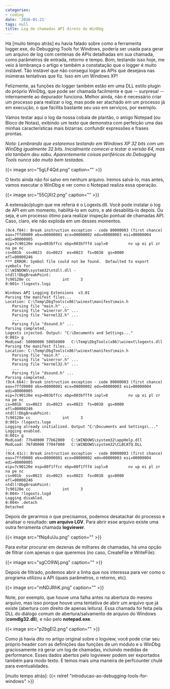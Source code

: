 ```yaml
---
categories:
- coding
date: '2016-01-21'
tags: null
title: Log de chamadas API direto do WinDbg
---
```


Há [muito tempo atrás] eu havia falado sobre como a ferramenta logger.exe, do Debugging Tools for Windows, poderia ser usada para gerar um arquivo de log com centenas de APIs detalhadas em sua chamada, como parâmetros de entrada, retorno e tempo. Bom, testando isso hoje, me veio à lembrança o artigo e também a constatação que o logger é muito instável. Tão instável que não consegui logar as APIs que desejava nas inúmeras tentativas que fiz. Isso em um Windows XP!

Felizmente, as funções do logger também estão em uma DLL estilo plugin do próprio WinDbg, que pode ser chamada facilmente e que -- surpresa! -- internamente ao depurador funciona. Melhor ainda, não é necessário criar um processo para realizar o log, mas pode ser atachado em um processo já em execução, o que facilita bastante seu uso em serviços, por exemplo.

Vamos testar aqui o log da nossa cobaia de plantão, o amigo Notepad (ou Bloco de Notas), exibindo um texto que demonstra com perfeição uma das minhas características mais bizarras: confundir expressões e frases prontas.

_Nota: Lembrando que estaremos testando em Windows XP 32 bits com um WinDbg igualmente 32 bits. Inicialmente comecei a testar a versão 64, mas ela também deu xabu. Aparentemente coisas periféricas do Debugging Tools nunca são muito bem testadas._

{{< image src="5gLF4Qd.png" caption="" >}}

O texto ainda não foi salvo em nenhum arquivo. Iremos salvá-lo, mas antes, vamos executar o WinDbg e ver como o Notepad realiza essa operação.

{{< image src="55CjXt2.png" caption="" >}}

A extensão/plugin que me referia é o Logexts.dll. Você pode instalar o log de API em um momento, habilitá-lo em outro, e até desabilitá-lo depois. Ou seja, é um processo ótimo para realizar inspeção pontual de chamadas API. Caso, claro, ele não exploda em um desses momentos.

```
(9c4.f04): Break instruction exception - code 80000003 (first chance)
eax=7ffd9000 ebx=00000001 ecx=00000002 edx=00000003 esi=00000004 edi=00000005
eip=7c90120e esp=003bffcc ebp=003bfff4 iopl=0         nv up ei pl zr na pe nc
cs=001b  ss=0023  ds=0023  es=0023  fs=0038  gs=0000             efl=00000246
*** ERROR: Symbol file could not be found.  Defaulted to export symbols for 
C:\WINDOWS\system32\ntdll.dll - 
ntdll!DbgBreakPoint:
7c90120e cc              int     3
0:001> !logexts.logi 

Windows API Logging Extensions  v3.01
Parsing the manifest files...
Location: C:\Temp\DbgTools(x86)\winext\manifest\main.h
   Parsing file "main.h" ...
   Parsing file "winerror.h" ...
   Parsing file "kernel32.h" ...
   ...
   Parsing file "dsound.h" ...
Parsing completed.
Logexts injected. Output: "C:\Documents and Settings..."
0:001> g
ModLoad: 50000000 50056000   C:\Temp\DbgTools(x86)\winext\logexts.dll
Parsing the manifest files...
Location: C:\Temp\DbgTools(x86)\winext\manifest\main.h
   Parsing file "main.h" ...
   Parsing file "winerror.h" ...
   Parsing file "kernel32.h" ...
   ...
   Parsing file "dsound.h" ...
Parsing completed.
(9c4.664): Break instruction exception - code 80000003 (first chance)
eax=7ffd9000 ebx=00000001 ecx=00000002 edx=00000003 esi=00000004 edi=00000005
eip=7c90120e esp=003bffcc ebp=003bfff4 iopl=0         nv up ei pl zr na pe nc
cs=001b  ss=0023  ds=0023  es=0023  fs=0038  gs=0000             efl=00000246
ntdll!DbgBreakPoint:
7c90120e cc              int     3
0:001> !logexts.loge
Logging already initialized. Output "C:\Documents and Settings\..."
Logging enabled.
0:001> g
ModLoad: 77b40000 77b62000   C:\WINDOWS\system32\appHelp.dll
ModLoad: 76fd0000 7704f000   C:\WINDOWS\system32\CLBCATQ.DLL
...
(9c4.41c): Break instruction exception - code 80000003 (first chance)
eax=7ffd9000 ebx=00000001 ecx=00000002 edx=00000003 esi=00000004 edi=00000005
eip=7c90120e esp=00f1ffcc ebp=00f1fff4 iopl=0         nv up ei pl zr na pe nc
cs=001b  ss=0023  ds=0023  es=0023  fs=0038  gs=0000             efl=00000246
ntdll!DbgBreakPoint:
7c90120e cc              int     3
0:004> !logexts.logd
Logging disabled.
0:004> .detach
Detached
```

Depois de gerarmos o que precisamos, podemos desatachar do processo e analisar o resultado: **um arquivo LGV**. Para abrir esse arquivo existe uma outra ferramenta chamada **logviewer**.

{{< image src="fNq4uUu.png" caption="" >}}

Para evitar procurar em dezenas de milhares de chamadas, há uma opção de filtrar com apenas o que queremos (no caso, CreateFile e WriteFile):

{{< image src="sgCO9Wj.png" caption="" >}}

Depois de filtrado, podemos abrir a linha que nos interessa para ver como o programa utilizou a API (quais parâmetros, o retorno, etc).

{{< image src="mNDJRhK.png" caption="" >}}

Note, por exemplo, que houve uma falha antes na abertura do mesmo arquivo, mas isso porque houve uma tentativa de abrir um arquivo que já existe (abertura com direito de apenas leitura). Essa chamada foi feita pela DLL do diálogo comum de abertura/salvamento de arquivo do Windows (**comdlg32.dll**), e não pelo **notepad.exe**.

{{< image src="p2bgEl2.png" caption="" >}}

Como já havia dito no artigo original sobre o logview, você pode criar seu próprio header com as definições das funções de um módulo e o WinDbg graciosamente irá gerar um log de chamadas, incluindo medidas de performance. Esses dados abertos pelo logviewer podem ser exportados também para modo texto. E temos mais uma maneira de perfcounter chulé para eventualidades.

[muito tempo atrás]: {{< relref "introducao-ao-debugging-tools-for-windows" >}}